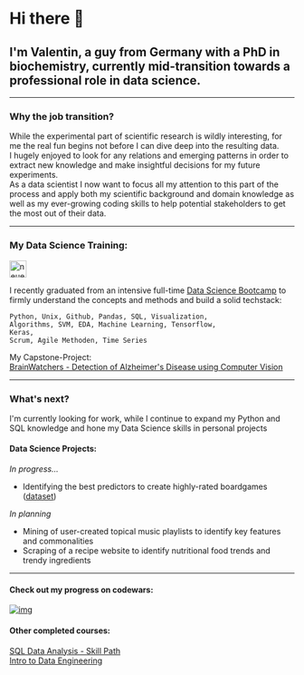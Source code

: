 # Hi there 👋

## I'm Valentin, a guy from Germany with a PhD in biochemistry, currently mid-transition towards a professional role in data science.
---  

### Why the job transition?
While the experimental part of scientific research is wildly interesting, for me the real fun begins not before I can dive deep into the resulting data.  
I hugely enjoyed to look for any relations and emerging patterns in order to extract new knowledge and make insightful decisions for my future experiments.  
As a data scientist I now want to focus all my attention to this part of the process and apply both my scientific background and domain knowledge as well as my ever-growing coding skills to help potential stakeholders to get the most out of their data.


---

### My Data Science Training:

<a href="https://www.neuefische.de/">
<img src="https://user-images.githubusercontent.com/107258267/194505587-01972277-b73e-46b7-ba09-a45092c1d7a6.png" alt="neuefische" width="30"/>
</a>

I recently graduated from an intensive full-time [Data Science Bootcamp](https://www.neuefische.de/bootcamp/data-science#curriculum) to firmly understand the concepts and methods and build a solid techstack:

<code>Python, Unix, Github, Pandas, SQL, Visualization,</code>  
<code>Algorithms, SVM, EDA, Machine Learning, Tensorflow, Keras,</code>  
<code>Scrum, Agile Methoden, Time Series</code>

My Capstone-Project:  
[BrainWatchers - Detection of Alzheimer's Disease using Computer Vision](https://github.com/tamap94/ds-capstone-alzheimers-)

---

### What's next?

I'm currently looking for work, while I continue to expand my Python and SQL knowledge and hone my Data Science skills in personal projects


#### Data Science Projects:  

*In progress...*  
- Identifying the best predictors to create highly-rated boardgames ([dataset](https://www.kaggle.com/datasets/andrewmvd/board-games))  
<!--
(https://github.com/ValleSoYeah/ds-boardgamegeek)
--->
*In planning*  
- Mining of user-created topical music playlists to identify key features and commonalities
- Scraping of a recipe website to identify nutritional food trends and trendy ingredients

---

#### Check out my progress on codewars:  
[![img](https://www.codewars.com/users/UndValleSoYeah/badges/small)](https://www.codewars.com/users/UndValleSoYeah)


#### Other completed courses:
[SQL Data Analysis - Skill Path](https://www.codecademy.com/learn/paths/analyze-data-with-sql)  
[Intro to Data Engineering](https://app.datacamp.com/learn/courses/understanding-data-engineering) 

<!--
**ValleSoYeah/ValleSoYeah** is a ✨ _special_ ✨ repository because its `README.md` (this file) appears on your GitHub profile.

